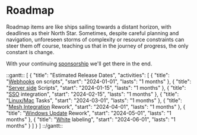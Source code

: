 # Roadmap

Roadmap items are like ships sailing towards a distant horizon, with deadlines as their North Star. Sometimes, despite careful planning and navigation, unforeseen storms of complexity or resource constraints can steer them off course, teaching us that in the journey of progress, the only constant is change.

With your continuing [sponsorship](sponsor.md#sponsor-with-stripe-or-paypal) we'll get there in the end.

::gantt::
[
    {
        "title": "Estimated Release Dates",
        "activities": [
            {
                "title": "[Webhooks](https://github.com/amidaware/tacticalrmm/issues/1222) on scripts",
                "start": "2024-01-01",
                "lasts": "1 months"
            },
            {
                "title": "[Server side](https://github.com/amidaware/tacticalrmm/issues/1316) Scripts",
                "start": "2024-01-15",
                "lasts": "1 months"
            },
            {
                "title": "[SSO](https://github.com/amidaware/tacticalrmm/issues/508) integration",
                "start": "2024-02-15",
                "lasts": "1 months"
            },
            {
                "title": "[Linux/Mac](https://github.com/amidaware/tacticalrmm/discussions/1692) Tasks",
                "start": "2024-03-01",
                "lasts": "1 months"
            },
            {
                "title": "[Mesh Integration](https://docs.tacticalrmm.com/mesh_integration/#security-implications) Rework",
                "start": "2024-04-01",
                "lasts": "1 months"
            },
            {
                "title": "[Windows Update](https://github.com/amidaware/tacticalrmm/issues/1188) Rework",
                "start": "2024-05-01",
                "lasts": "1 months"
            },
            {
                "title": "[White](https://github.com/amidaware/tacticalrmm/issues/463) labeling",
                "start": "2024-06-01",
                "lasts": "1 months"
            }
        ]
    }
]
::/gantt::
